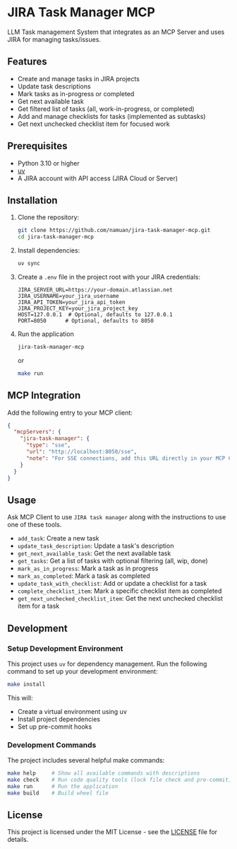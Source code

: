 # JIRA Task Manager MCP

LLM Task management System that integrates as an MCP Server and uses JIRA for managing tasks/issues.

[//]: # (TODO: Add Image/Demo Video)

## Features

- Create and manage tasks in JIRA projects
- Update task descriptions
- Mark tasks as in-progress or completed
- Get next available task
- Get filtered list of tasks (all, work-in-progress, or completed)
- Add and manage checklists for tasks (implemented as subtasks)
- Get next unchecked checklist item for focused work

## Prerequisites

- Python 3.10 or higher
- [uv](https://github.com/astral-sh/uv)
- A JIRA account with API access (JIRA Cloud or Server)

## Installation

1. Clone the repository:

   ```bash
   git clone https://github.com/namuan/jira-task-manager-mcp.git
   cd jira-task-manager-mcp
   ```

2. Install dependencies:

   ```bash
   uv sync
   ```

3. Create a `.env` file in the project root with your JIRA credentials:

   ```env
   JIRA_SERVER_URL=https://your-domain.atlassian.net
   JIRA_USERNAME=your_jira_username
   JIRA_API_TOKEN=your_jira_api_token
   JIRA_PROJECT_KEY=your_jira_project_key
   HOST=127.0.0.1  # Optional, defaults to 127.0.0.1
   PORT=8050      # Optional, defaults to 8050
   ```

4. Run the application

   ```bash
   jira-task-manager-mcp
   ```

   or

   ```bash
   make run
   ```

## MCP Integration

Add the following entry to your MCP client:

```json
{
  "mcpServers": {
    "jira-task-manager": {
      "type": "sse",
      "url": "http://localhost:8050/sse",
      "note": "For SSE connections, add this URL directly in your MCP Client"
    }
  }
}
```

## Usage

Ask MCP Client to use `JIRA task manager` along with the instructions to use one of these tools.

- `add_task`: Create a new task
- `update_task_description`: Update a task's description
- `get_next_available_task`: Get the next available task
- `get_tasks`: Get a list of tasks with optional filtering (all, wip, done)
- `mark_as_in_progress`: Mark a task as in progress
- `mark_as_completed`: Mark a task as completed
- `update_task_with_checklist`: Add or update a checklist for a task
- `complete_checklist_item`: Mark a specific checklist item as completed
- `get_next_unchecked_checklist_item`: Get the next unchecked checklist item for a task

## Development

### Setup Development Environment

This project uses `uv` for dependency management. Run the following command to set up your development environment:

```bash
make install
```

This will:

- Create a virtual environment using uv
- Install project dependencies
- Set up pre-commit hooks

### Development Commands

The project includes several helpful make commands:

```bash
make help     # Show all available commands with descriptions
make check    # Run code quality tools (lock file check and pre-commit)
make run      # Run the application
make build    # Build wheel file
```

## License

This project is licensed under the MIT License - see the [LICENSE](LICENSE) file for details.
